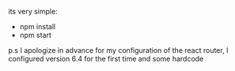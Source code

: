 its very simple: 
- npm install
- npm start

p.s I apologize in advance for my configuration of the react router, I configured version 6.4 for the first time and some hardcode
